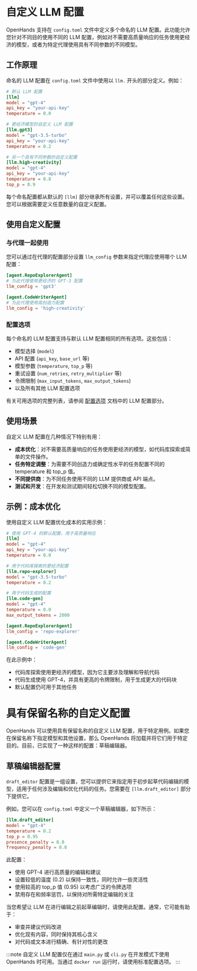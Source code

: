 # 自定义 LLM 配置

OpenHands 支持在 `config.toml` 文件中定义多个命名的 LLM 配置。此功能允许您针对不同目的使用不同的 LLM 配置，例如对不需要高质量响应的任务使用更经济的模型，或者为特定代理使用具有不同参数的不同模型。

## 工作原理

命名的 LLM 配置在 `config.toml` 文件中使用以 `llm.` 开头的部分定义。例如：

```toml
# 默认 LLM 配置
[llm]
model = "gpt-4"
api_key = "your-api-key"
temperature = 0.0

# 更经济模型的自定义 LLM 配置
[llm.gpt3]
model = "gpt-3.5-turbo"
api_key = "your-api-key"
temperature = 0.2

# 另一个具有不同参数的自定义配置
[llm.high-creativity]
model = "gpt-4"
api_key = "your-api-key"
temperature = 0.8
top_p = 0.9
```

每个命名配置都从默认的 `[llm]` 部分继承所有设置，并可以覆盖任何这些设置。您可以根据需要定义任意数量的自定义配置。

## 使用自定义配置

### 与代理一起使用

您可以通过在代理的配置部分设置 `llm_config` 参数来指定代理应使用哪个 LLM 配置：

```toml
[agent.RepoExplorerAgent]
# 为此代理使用更经济的 GPT-3 配置
llm_config = 'gpt3'

[agent.CodeWriterAgent]
# 为此代理使用高创造力配置
llm_config = 'high-creativity'
```

### 配置选项

每个命名的 LLM 配置支持与默认 LLM 配置相同的所有选项。这些包括：

- 模型选择 (`model`)
- API 配置 (`api_key`, `base_url` 等)
- 模型参数 (`temperature`, `top_p` 等)
- 重试设置 (`num_retries`, `retry_multiplier` 等)
- 令牌限制 (`max_input_tokens`, `max_output_tokens`)
- 以及所有其他 LLM 配置选项

有关可用选项的完整列表，请参阅 [配置选项](../configuration-options) 文档中的 LLM 配置部分。

## 使用场景

自定义 LLM 配置在几种情况下特别有用：

- **成本优化**：对不需要高质量响应的任务使用更经济的模型，如代码库探索或简单的文件操作。
- **任务特定调整**：为需要不同创造力或确定性水平的任务配置不同的 temperature 和 top_p 值。
- **不同提供商**：为不同任务使用不同的 LLM 提供商或 API 端点。
- **测试和开发**：在开发和测试期间轻松切换不同的模型配置。

## 示例：成本优化

使用自定义 LLM 配置优化成本的实用示例：

```toml
# 使用 GPT-4 的默认配置，用于高质量响应
[llm]
model = "gpt-4"
api_key = "your-api-key"
temperature = 0.0

# 用于代码库探索的更经济配置
[llm.repo-explorer]
model = "gpt-3.5-turbo"
temperature = 0.2

# 用于代码生成的配置
[llm.code-gen]
model = "gpt-4"
temperature = 0.0
max_output_tokens = 2000

[agent.RepoExplorerAgent]
llm_config = 'repo-explorer'

[agent.CodeWriterAgent]
llm_config = 'code-gen'
```

在此示例中：
- 代码库探索使用更经济的模型，因为它主要涉及理解和导航代码
- 代码生成使用 GPT-4，并具有更高的令牌限制，用于生成更大的代码块
- 默认配置仍可用于其他任务

# 具有保留名称的自定义配置

OpenHands 可以使用具有保留名称的自定义 LLM 配置，用于特定用例。如果您在保留名称下指定模型和其他设置，那么 OpenHands 将加载并将它们用于特定目的。目前，已实现了一种这样的配置：草稿编辑器。

## 草稿编辑器配置

`draft_editor` 配置是一组设置，您可以提供它来指定用于初步起草代码编辑的模型，适用于任何涉及编辑和优化代码的任务。您需要在 `[llm.draft_editor]` 部分下提供它。

例如，您可以在 `config.toml` 中定义一个草稿编辑器，如下所示：

```toml
[llm.draft_editor]
model = "gpt-4"
temperature = 0.2
top_p = 0.95
presence_penalty = 0.0
frequency_penalty = 0.0
```

此配置：
- 使用 GPT-4 进行高质量的编辑和建议
- 设置较低的温度 (0.2) 以保持一致性，同时允许一些灵活性
- 使用较高的 top_p 值 (0.95) 以考虑广泛的令牌选项
- 禁用存在和频率惩罚，以保持对所需特定编辑的关注

当您希望让 LLM 在进行编辑之前起草编辑时，请使用此配置。通常，它可能有助于：
- 审查并建议代码改进
- 优化现有内容，同时保持其核心含义
- 对代码或文本进行精确、有针对性的更改

:::note
自定义 LLM 配置仅在通过 `main.py` 或 `cli.py` 在开发模式下使用 OpenHands 时可用。当通过 `docker run` 运行时，请使用标准配置选项。
:::
